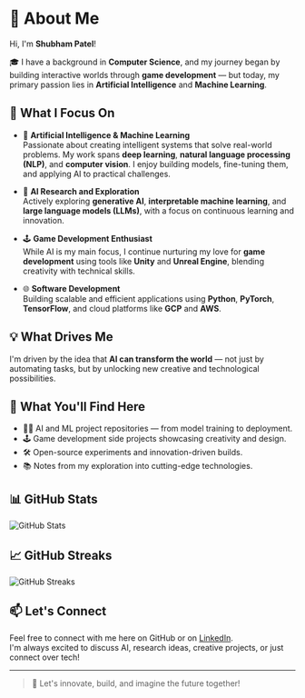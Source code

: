 # 👋 About Me

Hi, I'm **Shubham Patel**!

🎓 I have a background in **Computer Science**, and my journey began by building interactive worlds through **game development** — but today, my primary passion lies in **Artificial Intelligence** and **Machine Learning**.

## 🚀 What I Focus On

- 🤖 **Artificial Intelligence & Machine Learning**  
  Passionate about creating intelligent systems that solve real-world problems. My work spans **deep learning**, **natural language processing (NLP)**, and **computer vision**. I enjoy building models, fine-tuning them, and applying AI to practical challenges.

- 🧠 **AI Research and Exploration**  
  Actively exploring **generative AI**, **interpretable machine learning**, and **large language models (LLMs)**, with a focus on continuous learning and innovation.

- 🕹️ **Game Development Enthusiast**  
  While AI is my main focus, I continue nurturing my love for **game development** using tools like **Unity** and **Unreal Engine**, blending creativity with technical skills.

- 🌐 **Software Development**  
  Building scalable and efficient applications using **Python**, **PyTorch**, **TensorFlow**, and cloud platforms like **GCP** and **AWS**.

## 💡 What Drives Me

I'm driven by the idea that **AI can transform the world** — not just by automating tasks, but by unlocking new creative and technological possibilities.

## 🌟 What You'll Find Here

- 🧑‍💻 AI and ML project repositories — from model training to deployment.
- 🕹️ Game development side projects showcasing creativity and design.
- 🛠️ Open-source experiments and innovation-driven builds.
- 📚 Notes from my exploration into cutting-edge technologies.

## 📊 GitHub Stats

![GitHub Stats](https://github-readme-stats.vercel.app/api?username=shubhu1026&show_icons=true&theme=radical)

## 📈 GitHub Streaks

![GitHub Streaks](https://github-readme-streak-stats.herokuapp.com/?user=shubhu1026&theme=radical)

## 📫 Let's Connect

Feel free to connect with me here on GitHub or on [LinkedIn](https://www.linkedin.com/in/shubhu1026/).  
I'm always excited to discuss AI, research ideas, creative projects, or just connect over tech!

---

> 🚀 Let's innovate, build, and imagine the future together!
